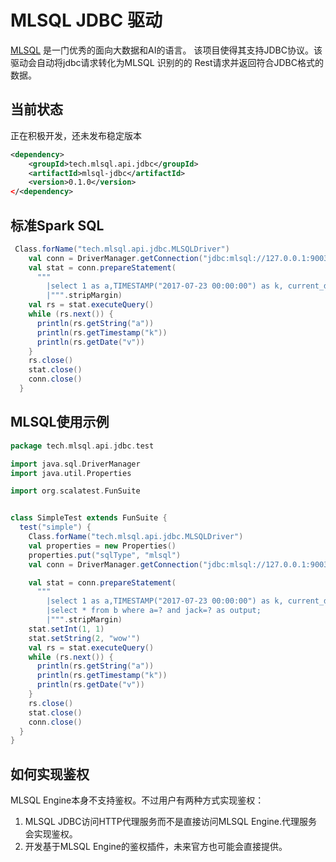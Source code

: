 # MLSQL JDBC 驱动

[MLSQL](https://www.mlsql.tech) 是一门优秀的面向大数据和AI的语言。 该项目使得其支持JDBC协议。该驱动会自动将jdbc请求转化为MLSQL 识别的的
Rest请求并返回符合JDBC格式的数据。

## 当前状态

正在积极开发，还未发布稳定版本

```xml
<dependency>
    <groupId>tech.mlsql.api.jdbc</groupId>
    <artifactId>mlsql-jdbc</artifactId>
    <version>0.1.0</version>
</<dependency>
```

## 标准Spark SQL

```scala
 Class.forName("tech.mlsql.api.jdbc.MLSQLDriver")
    val conn = DriverManager.getConnection("jdbc:mlsql://127.0.0.1:9003/test?user=william&password=xxx", new Properties())
    val stat = conn.prepareStatement(
      """
        |select 1 as a,TIMESTAMP("2017-07-23 00:00:00") as k, current_date() as v, "wow'" as jack
        |""".stripMargin)
    val rs = stat.executeQuery()
    while (rs.next()) {
      println(rs.getString("a"))
      println(rs.getTimestamp("k"))
      println(rs.getDate("v"))
    }
    rs.close()
    stat.close()
    conn.close()
  }
```
## MLSQL使用示例

```scala
package tech.mlsql.api.jdbc.test

import java.sql.DriverManager
import java.util.Properties

import org.scalatest.FunSuite


class SimpleTest extends FunSuite {
  test("simple") {
    Class.forName("tech.mlsql.api.jdbc.MLSQLDriver")
    val properties = new Properties()
    properties.put("sqlType", "mlsql")
    val conn = DriverManager.getConnection("jdbc:mlsql://127.0.0.1:9003/test?user=william&password=xxx", properties)

    val stat = conn.prepareStatement(
      """
        |select 1 as a,TIMESTAMP("2017-07-23 00:00:00") as k, current_date() as v, "wow'" as jack as b;
        |select * from b where a=? and jack=? as output;
        |""".stripMargin)
    stat.setInt(1, 1)
    stat.setString(2, "wow'")
    val rs = stat.executeQuery()
    while (rs.next()) {
      println(rs.getString("a"))
      println(rs.getTimestamp("k"))
      println(rs.getDate("v"))
    }
    rs.close()
    stat.close()
    conn.close()
  }
}

```

## 如何实现鉴权

MLSQL Engine本身不支持鉴权。不过用户有两种方式实现鉴权：

1. MLSQL JDBC访问HTTP代理服务而不是直接访问MLSQL Engine.代理服务会实现鉴权。
2. 开发基于MLSQL Engine的鉴权插件，未来官方也可能会直接提供。


